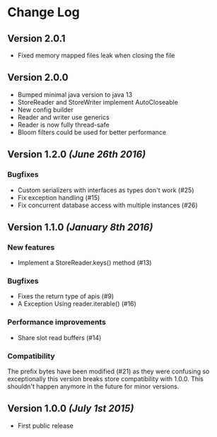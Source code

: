 Change Log
==========

Version 2.0.1
--------------------------
- Fixed memory mapped files leak when closing the file

Version 2.0.0
--------------------------
- Bumped minimal java version to java 13
- StoreReader and StoreWriter implement AutoCloseable
- New config builder
- Reader and writer use generics
- Reader is now fully thread-safe
- Bloom filters could be used for better performance


Version 1.2.0 *(June 26th 2016)*
--------------------------

### Bugfixes

- Custom serializers with interfaces as types don't work (#25)
- Fix exception handling (#15)
- Fix concurrent database access with multiple instances (#26)

Version 1.1.0 *(January 8th 2016)*
--------------------------

### New features

- Implement a StoreReader.keys() method (#13)

### Bugfixes

- Fixes the return type of apis (#9)
- A Exception Using reader.iterable() (#16)

### Performance improvements

- Share slot read buffers (#14)

### Compatibility

The prefix bytes have been modified (#21) as they were confusing so exceptionally this version breaks store compatibility with 1.0.0. This shouldn't happen anymore in the future for minor versions.

Version 1.0.0 *(July 1st 2015)*
--------------------------
 *  First public release